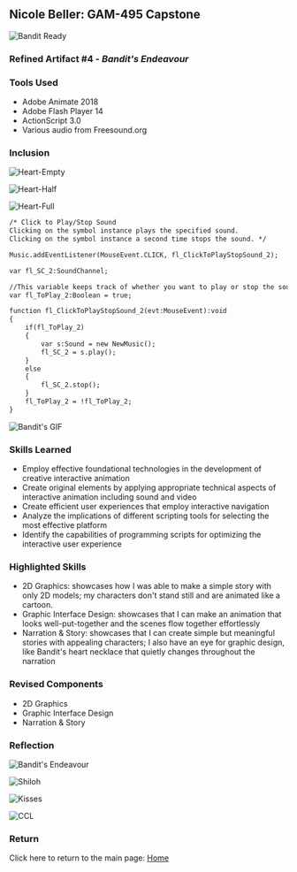 ## Nicole Beller: GAM-495 Capstone 

![Bandit Ready](https://github.com/NicBee/NicBee.github.io/blob/master/Bandits_Endeavour_.jpg?raw=true "Bandit's Question")

### Refined Artifact #4 - *Bandit's Endeavour*

### **Tools Used**
 - Adobe Animate 2018
 - Adobe Flash Player 14
 - ActionScript 3.0
 - Various audio from Freesound.org
 
 
 
### **Inclusion**
![Heart-Empty](https://github.com/NicBee/NicBee.github.io/blob/master/Bandits_Endeavour_7.jpg?raw=true "Heart - Empty")

![Heart-Half](https://github.com/NicBee/NicBee.github.io/blob/master/Bandits_Endeavour_6.jpg?raw=true "Heart - Half")

![Heart-Full](https://github.com/NicBee/NicBee.github.io/blob/master/Bandits_Endeavour_5.jpg?raw=true "Heart - Full")

```markdown
/* Click to Play/Stop Sound
Clicking on the symbol instance plays the specified sound.
Clicking on the symbol instance a second time stops the sound. */

Music.addEventListener(MouseEvent.CLICK, fl_ClickToPlayStopSound_2);

var fl_SC_2:SoundChannel;

//This variable keeps track of whether you want to play or stop the sound
var fl_ToPlay_2:Boolean = true;

function fl_ClickToPlayStopSound_2(evt:MouseEvent):void
{
	if(fl_ToPlay_2)
	{
		var s:Sound = new NewMusic();
		fl_SC_2 = s.play();
	}
	else
	{
		fl_SC_2.stop();
	}
	fl_ToPlay_2 = !fl_ToPlay_2;
}
```

![Bandit's GIF](https://github.com/NicBee/NicBee.github.io/blob/master/Bandits_Endeavour.gif?raw=true "Bandit and Shilosh Escaping")



### **Skills Learned**
  - Employ effective foundational technologies in the development of creative interactive animation
  - Create original elements by applying appropriate technical aspects of interactive animation including sound and video
  - Create efficient user experiences that employ interactive navigation
  - Analyze the implications of different scripting tools for selecting the most effective platform
  - Identify the capabilities of programming scripts for optimizing the interactive user experience
  
 ### **Highlighted Skills**
  - 2D Graphics: showcases how I was able to make a simple story with only 2D models; my characters don't stand still and are animated like a cartoon.
  - Graphic Interface Design: showcases that I can make an animation that looks well-put-together and the scenes flow together effortlessly
  - Narration & Story: showcases that I can create simple but meaningful stories with appealing characters; I also have an eye for graphic design, like Bandit's heart necklace that quietly changes throughout the narration
  
  
### **Revised Components**
- 2D Graphics
- Graphic Interface Design
- Narration & Story
  
### **Reflection**

![Bandit's Endeavour](https://github.com/NicBee/NicBee.github.io/blob/master/Bandits_Endeavour_1.jpg?raw=true "Bandit's Endeavour")

![Shiloh](https://github.com/NicBee/NicBee.github.io/blob/master/Bandits_Endeavour_2.jpg?raw=true "Shiloh")

![Kisses](https://github.com/NicBee/NicBee.github.io/blob/master/Bandits_Endeavour_3.jpg?raw=true "Kisses")

![CCL](https://github.com/NicBee/NicBee.github.io/blob/master/Bandits_Endeavour_4.jpg?raw=true "CCL")

### Return

Click here to return to the main page: [Home](/index.md)
